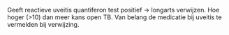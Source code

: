 Geeft reactieve uveitis
quantiferon test positief -> longarts verwijzen. 
Hoe hoger (>10) dan meer kans open TB. 
Van belang de medicatie bij uveitis te vermelden bij verwijzing. 